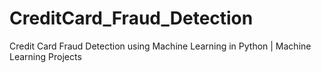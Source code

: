 # CreditCard_Fraud_Detection
 Credit Card Fraud Detection using Machine Learning in Python | Machine Learning Projects

